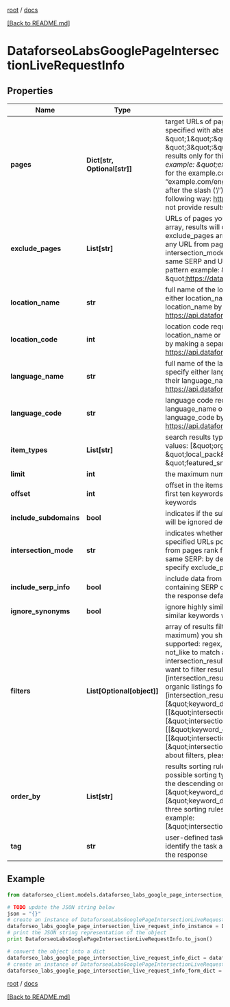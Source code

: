 [root](./../ "root") / [docs](./ "docs")

[[Back to README.md]](./../README.md "[Back to README.md]")

# DataforseoLabsGooglePageIntersectionLiveRequestInfo

## Properties

Name | Type | Description | Notes
------------ | ------------- | ------------- | -------------
**pages** | **Dict[str, Optional[str]]** | target URLs of pages required field you can set up to 20 pages in this object the pages should be specified with absolute URLs (including http:// or https://) example: \&quot;pages\&quot;: { \&quot;1\&quot;:\&quot;https://www.apple.com/mac/*\&quot;, \&quot;2\&quot;:\&quot;https://dataforseo.com/*\&quot;, \&quot;3\&quot;:\&quot;https://support.microsoft.com/\&quot; }if you specify a single page here, we will return results only for this page; you can also use a wildcard (‘*’) character to specify the search pattern example: \&quot;example.com\&quot; search for the exact URL \&quot;example.com/eng/*\&quot; search for the example.com page and all its related URLs which start with ‘/eng/’, such as “example.com/eng/index.html” and “example.com/eng/help/”, etc. note: a wilcard should be placed after the slash (‘/’) character in the end of the URL, it is not possible to place it after the domain in the following way: https://dataforseo.com* use https://dataforseo.com/* instead Note: this endpoint will not provide results if the number of intersecting keywords exceeds 10 million | [optional]
**exclude_pages** | **List[str]** | URLs of pages you want to exclude optional field you can set up to 10 pages in this array if you use this array, results will contain the keywords for which URLs from the pages object rank, but URLs from exclude_pages array do not; note that if you specify this field, the results will be based on the keywords any URL from pages ranks for regardless of intersections between them. However, you can set intersection_mode to intersect and results will contain the keywords all URLs from pages rank for in the same SERP and URLs from exclude_pages do not. use a wildcard (‘*’) character to specify the search pattern example: \&quot;exclude_pages\&quot;: [ \&quot;https://www.apple.com/iphone/*\&quot;, \&quot;https://dataforseo.com/apis/*\&quot;, \&quot;https://www.microsoft.com/en-us/industry/services/\&quot; ] | [optional]
**location_name** | **str** | full name of the location required field if you don’t specify location_code Note: it is required to specify either location_name or location_code you can receive the list of available locations with their location_name by making a separate request to the https://api.dataforseo.com/v3/dataforseo_labs/locations_and_languages example: United Kingdom | [optional]
**location_code** | **int** | location code required field if you don’t specify location_name Note: it is required to specify either location_name or location_code you can receive the list of available locations with their location_code by making a separate request to the https://api.dataforseo.com/v3/dataforseo_labs/locations_and_languages example: 2840 | [optional]
**language_name** | **str** | full name of the language required field if you don’t specify language_code Note: it is required to specify either language_name or language_code you can receive the list of available languages with their language_name by making a separate request to the https://api.dataforseo.com/v3/dataforseo_labs/locations_and_languages example: English | [optional]
**language_code** | **str** | language code required field if you don’t specify language_name Note: it is required to specify either language_name or language_code you can receive the list of available languages with their language_code by making a separate request to the https://api.dataforseo.com/v3/dataforseo_labs/locations_and_languages example: en | [optional]
**item_types** | **List[str]** | search results type indicates type of search results included in the response optional field possible values: [\&quot;organic\&quot;, \&quot;paid\&quot;, \&quot;featured_snippet\&quot;, \&quot;local_pack\&quot;] default value: [\&quot;organic\&quot;, \&quot;paid\&quot;, \&quot;featured_snippet\&quot;, \&quot;local_pack\&quot;] | [optional]
**limit** | **int** | the maximum number of returned keywords optional field default value: 100 maximum value: 1000 | [optional]
**offset** | **int** | offset in the items array of returned keywords optional field default value: 0 if you specify 10 here, the first ten keywords in the results array will be omitted and the data will be provided for the successive keywords | [optional]
**include_subdomains** | **bool** | indicates if the subdomains will be included in the search optional field if set to false, the subdomains will be ignored default value: true | [optional]
**intersection_mode** | **str** | indicates whether to intersect keywords optional field use this field to intersect or merge results for the specified URLs possible values: union, intersect union – results are based on all keywords any URL from pages rank for; intersect – results are based on the keywords all URLs from pages rank for in the same SERP: by default, results are based on the intersect mode if you specify only pages array. If you specify exclude_pages as well, results are based on the union mode | [optional]
**include_serp_info** | **bool** | include data from SERP for each keyword optional field if set to true, we will return a serp_info array containing SERP data (number of search results, relevant URL, and SERP features) for every keyword in the response default value: false | [optional]
**ignore_synonyms** | **bool** | ignore highly similar keywords optional field if set to true only core keywords will be returned, all highly similar keywords will be excluded; default value: false | [optional]
**filters** | **List[Optional[object]]** | array of results filtering parameters optional field you can add several filters at once (8 filters maximum) you should set a logical operator and, or between the conditions the following operators are supported: regex, &lt;, &lt;&#x3D;, &gt;, &gt;&#x3D;, &#x3D;, &lt;&gt;, in, not_in, like, not_like you can use the % operator with like and not_like to match any string of zero or more characters note that if you want to filter by any field in the intersection_result array you need to specify the number of corresponding page for instance, if you want to filter results by the ranking of the first specified URL, you should set the following filter: [intersection_result.1.rank_absolute,\&quot;&#x3D;\&quot;,1] if you want to filter results and receive only organic listings for the third specified URL, you should set the following filter: [intersection_result.3.type,\&quot;&#x3D;\&quot;,\&quot;organic\&quot;] , etc.example: [\&quot;keyword_data.keyword_info.search_volume\&quot;,\&quot;in\&quot;,[100,1000]] [[\&quot;intersection_result.1.etv\&quot;,\&quot;&gt;\&quot;,0],\&quot;and\&quot;,[\&quot;intersection_result.1.description\&quot;,\&quot;like\&quot;,\&quot;%goat%\&quot;]][[\&quot;keyword_data.keyword_info.search_volume\&quot;,\&quot;&gt;\&quot;,100], \&quot;and\&quot;, [[\&quot;intersection_result.2.description\&quot;,\&quot;like\&quot;,\&quot;%goat%\&quot;], \&quot;or\&quot;, [\&quot;intersection_result.2.type\&quot;,\&quot;&#x3D;\&quot;,\&quot;organic\&quot;]]] for more information about filters, please refer to Dataforseo Labs – Filters or this help center guide | [optional]
**order_by** | **List[str]** | results sorting rules optional field you can use the same values as in the filters array to sort the results possible sorting types: asc – results will be sorted in the ascending order desc – results will be sorted in the descending order you should use a comma to set up a sorting parameter example: [\&quot;keyword_data.keyword_info.competition,desc\&quot;] default rule: [\&quot;keyword_data.keyword_info.search_volume,desc\&quot;] note that you can set no more than three sorting rules in a single request you should use a comma to separate several sorting rules example: [\&quot;intersection_result.1.rank_group,asc\&quot;,\&quot;intersection_result.2.rank_absolute,asc\&quot;] | [optional]
**tag** | **str** | user-defined task identifier optional field the character limit is 255 you can use this parameter to identify the task and match it with the result you will find the specified tag value in the data object of the response | [optional]

## Example

```python
from dataforseo_client.models.dataforseo_labs_google_page_intersection_live_request_info import DataforseoLabsGooglePageIntersectionLiveRequestInfo

# TODO update the JSON string below
json = "{}"
# create an instance of DataforseoLabsGooglePageIntersectionLiveRequestInfo from a JSON string
dataforseo_labs_google_page_intersection_live_request_info_instance = DataforseoLabsGooglePageIntersectionLiveRequestInfo.from_json(json)
# print the JSON string representation of the object
print DataforseoLabsGooglePageIntersectionLiveRequestInfo.to_json()

# convert the object into a dict
dataforseo_labs_google_page_intersection_live_request_info_dict = dataforseo_labs_google_page_intersection_live_request_info_instance.to_dict()
# create an instance of DataforseoLabsGooglePageIntersectionLiveRequestInfo from a dict
dataforseo_labs_google_page_intersection_live_request_info_form_dict = dataforseo_labs_google_page_intersection_live_request_info.from_dict(dataforseo_labs_google_page_intersection_live_request_info_dict)
```

  

[root](./../ "root") / [docs](./ "docs")

[[Back to README.md]](./../README.md "[Back to README.md]")
